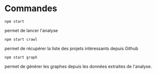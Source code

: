 
# Commandes

 ```
 npm start 
 ```   
permet de lancer l'analyse 


```
npm start crawl 

```
permet de récupérer la liste des projets intéressants depuis Github

```
npm start graph
```
permet de générer les graphes depuis les données extraites de l'analyse.
